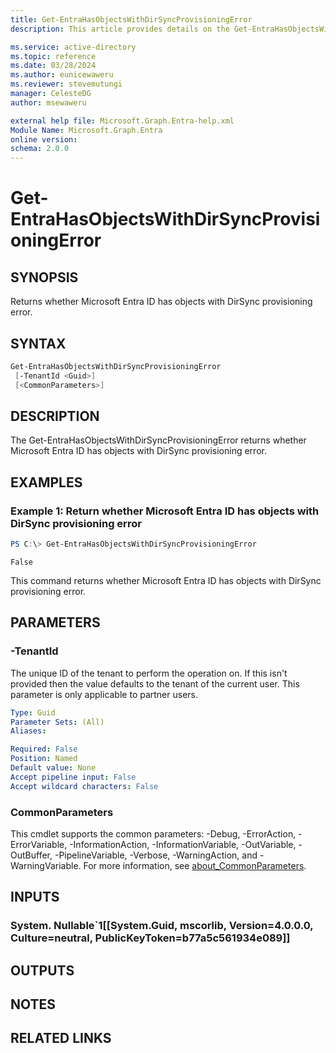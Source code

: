 ```yaml
---
title: Get-EntraHasObjectsWithDirSyncProvisioningError
description: This article provides details on the Get-EntraHasObjectsWithDirSyncProvisioningError command.

ms.service: active-directory
ms.topic: reference
ms.date: 03/28/2024
ms.author: eunicewaweru
ms.reviewer: stevemutungi
manager: CelesteDG
author: msewaweru

external help file: Microsoft.Graph.Entra-help.xml
Module Name: Microsoft.Graph.Entra
online version:
schema: 2.0.0
---
```


# Get-EntraHasObjectsWithDirSyncProvisioningError

## SYNOPSIS
Returns whether Microsoft Entra ID has objects with DirSync provisioning error.

## SYNTAX

```powershell
Get-EntraHasObjectsWithDirSyncProvisioningError 
 [-TenantId <Guid>] 
 [<CommonParameters>]
```

## DESCRIPTION
The Get-EntraHasObjectsWithDirSyncProvisioningError returns whether Microsoft Entra ID has objects 
with DirSync provisioning error.

## EXAMPLES

### Example 1: Return whether Microsoft Entra ID has objects with DirSync provisioning error
```powershell
PS C:\> Get-EntraHasObjectsWithDirSyncProvisioningError 
```

```output
False
```

This command returns whether Microsoft Entra ID has objects with DirSync provisioning error.

## PARAMETERS

### -TenantId
The unique ID of the tenant to perform the operation on.
If this isn't provided then the value defaults to the tenant of the current user.
This parameter is only applicable to partner users.

```yaml
Type: Guid
Parameter Sets: (All)
Aliases:

Required: False
Position: Named
Default value: None
Accept pipeline input: False
Accept wildcard characters: False
```

### CommonParameters
This cmdlet supports the common parameters: -Debug, -ErrorAction, -ErrorVariable, -InformationAction, -InformationVariable, -OutVariable, -OutBuffer, -PipelineVariable, -Verbose, -WarningAction, and -WarningVariable. For more information, see [about_CommonParameters](https://go.microsoft.com/fwlink/?LinkID=113216).

## INPUTS

### System. Nullable`1[[System.Guid, mscorlib, Version=4.0.0.0, Culture=neutral, PublicKeyToken=b77a5c561934e089]]
## OUTPUTS

## NOTES

## RELATED LINKS
